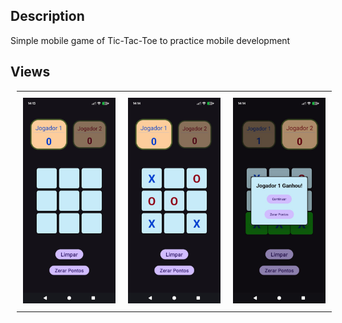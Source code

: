 ## Description
Simple mobile game of Tic-Tac-Toe to practice mobile development

## Views
<div align="center">
  <table style="border-collapse: collapse; margin: 10px;">
    <tr>
      <td style="padding: 10px; text-align: center;">
        <img src="https://github.com/Augustofa/tic-tac-toe-app/blob/master/imgs/screen1.jpg" alt="App Screenshot" width="400"/>
      </td>
      <td style="padding: 10px; text-align: center;">
        <img src="https://github.com/Augustofa/tic-tac-toe-app/blob/master/imgs/screen2.jpg" alt="App Screenshot" width="400"/>
      </td>
      <td style="padding: 10px; text-align: center;">
        <img src="https://github.com/Augustofa/tic-tac-toe-app/blob/master/imgs/screen3.jpg" alt="App Screenshot" width="400"/>
      </td>
    </tr>
  </table>
</div>
